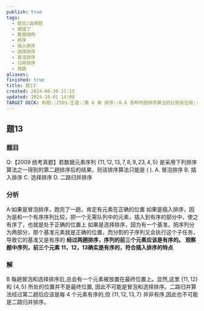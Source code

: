 ```yaml
---
publish: true
tags:
  - 题目/选择题
  - 做错了
  - 数据结构
  - 排序
  - 插入排序
  - 选择排序
  - 冒泡排序
  - 归并排序
  - 真题
aliases: 
finished: true
title: 题13
created: 2024-08-30 21:13
updated: 2024-10-01 14:08
TARGET DECK: 刷题::25DS-王道::第 8 章 排序::8.6 各种内部排序算法的比较及应用::题13
---
```

## 题13
### 题目
Q:【2009 统考真题】若数据元素序列 $\{ {11},{12},{13},7,8,9,{23},4,5\}$ 是采用下列排序算法之一得到的第二趟排序后的结果，则该排序算法只能是 ( ).
A. 冒泡排序 
B. 插入排序 
C. 选择排序 
D. 二路归并排序
### 分析
A:如果是冒泡排序，跑完了一趟，肯定有元素在正确的位置
如果是插入排序，因为是和一个有序序列比较，把一个无需队列中的元素，插入到有序的部分中，使之有序了，也就是处于正确的位置上
如果是选择排序，因为有一个基准，把序列分为两部分，那个基准元素就是正确的位置，而分割的子序列又会执行这个子任务，导致它的基准又是有序的
**经过两趟排序，序列的前三个元素应该是有序的。**
**观察题中序列，前三个元素**
**11，12，13确实是有序的，符合插入排序的特点**
### 解
B
每趟冒泡和选择排序后,总会有一个元素被放置在最终位置上。显然,这里 $\{ {11},{12}\}$ 和 $\{ 4,5\}$ 所处的位置并不是最终位置, 因此不可能是冒泡和选择排序。二路归并算法经过第二趟后应该是每 4 个元素有序的,但 $\{ {11},{12},{13},7\}$ 并非有序,因此也不可能是二路归并排序。
<!--ID: 1727859179546-->


